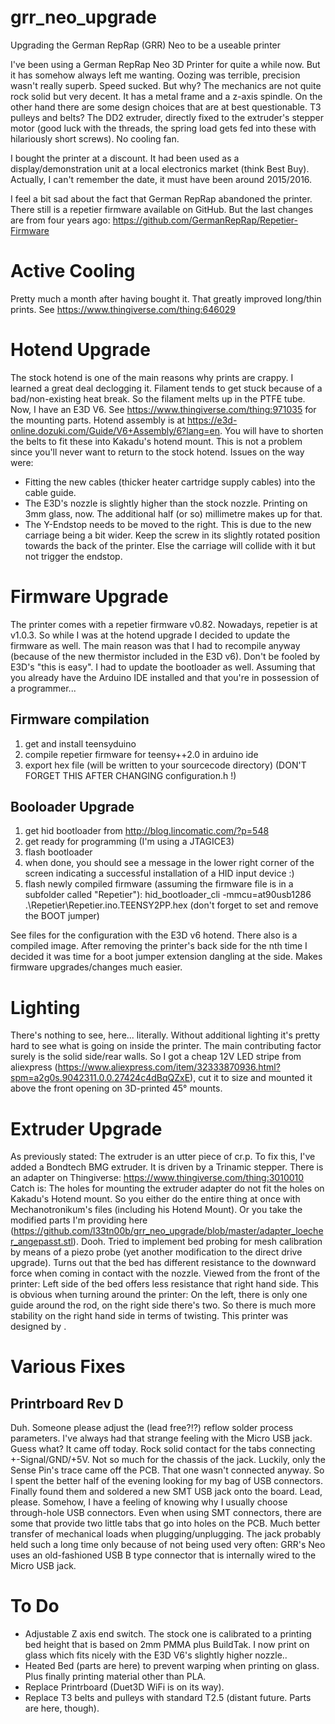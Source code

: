 # grr_neo_upgrade
Upgrading the German RepRap (GRR) Neo to be a useable printer

I've been using a German RepRap Neo 3D Printer for quite a while now.
But it has somehow always left me wanting. Oozing was terrible, precision wasn't really superb. Speed sucked. But why? The mechanics are not quite rock solid but very decent. It has a metal frame and a z-axis spindle. On the other hand there are some design choices that are at best questionable. T3 pulleys and belts? The DD2 extruder, directly fixed to the extruder's stepper motor (good luck with the threads, the spring load gets fed into these with hilariously short screws). No cooling fan. 

I bought the printer at a discount. It had been used as a display/demonstration unit at a local electronics market (think Best Buy). Actually, I can't remember the date, it must have been around 2015/2016. 

I feel a bit sad about the fact that German RepRap abandoned the printer. There still is a repetier firmware available on GitHub. But the last changes are from four years ago: https://github.com/GermanRepRap/Repetier-Firmware 

# Active Cooling
Pretty much a month after having bought it. That greatly improved long/thin prints.
See https://www.thingiverse.com/thing:646029

# Hotend Upgrade
The stock hotend is one of the main reasons why prints are crappy. I learned a great deal declogging it. Filament tends to get stuck because of a bad/non-existing heat break. So the filament melts up in the PTFE tube. Now, I have an E3D V6. 
See https://www.thingiverse.com/thing:971035 for the mounting parts.
Hotend assembly is at https://e3d-online.dozuki.com/Guide/V6+Assembly/6?lang=en.
You will have to shorten the belts to fit these into Kakadu's hotend mount. This is not a problem since you'll never want to return to the stock hotend.
Issues on the way were:
* Fitting the new cables (thicker heater cartridge supply cables) into the cable guide.
* The E3D's nozzle is slightly higher than the stock nozzle. Printing on 3mm glass, now. The additional half (or so) millimetre makes up for that.
* The Y-Endstop needs to be moved to the right. This is due to the new carriage being a bit wider. Keep the screw in its slightly rotated position towards the back of the printer. Else the carriage will collide with it but not trigger the endstop.

# Firmware Upgrade
The printer comes with a repetier firmware v0.82. Nowadays, repetier is at v1.0.3. So while I was at the hotend upgrade I decided to update the firmware as well. The main reason was that I had to recompile anyway (because of the new thermistor included in the E3D v6).
Don't be fooled by E3D's "this is easy". I had to update the bootloader as well. Assuming that you already have the Arduino IDE installed and that you're in possession of a programmer...
## Firmware compilation
1) get and install teensyduino
2) compile repetier firmware for teensy++2.0 in arduino ide
3) export hex file (will be written to your sourcecode directory) (DON'T FORGET THIS AFTER CHANGING configuration.h !)
## Booloader Upgrade
1) get hid bootloader from http://blog.lincomatic.com/?p=548
2) get ready for programming (I'm using a JTAGICE3)
3) flash bootloader 
4) when done, you should see a message in the lower right corner of the screen indicating a successful installation of a HID input device :)
5) flash newly compiled firmware (assuming the firmware file is in a subfolder called "Repetier"): hid_bootloader_cli -mmcu=at90usb1286 .\Repetier\Repetier.ino.TEENSY2PP.hex (don't forget to set and remove the BOOT jumper)

See files for the configuration with the E3D v6 hotend. There also is a compiled image.
After removing the printer's back side for the nth time I decided it was time for a boot jumper extension dangling at the side. Makes firmware upgrades/changes much easier.

# Lighting
There's nothing to see, here... literally. Without additional lighting it's pretty hard to see what is going on inside the printer. The main contributing factor surely is the solid side/rear walls. So I got a cheap 12V LED stripe from aliexpress (https://www.aliexpress.com/item/32333870936.html?spm=a2g0s.9042311.0.0.27424c4dBqQZxE), cut it to size and mounted it above the front opening on 3D-printed 45° mounts. 

# Extruder Upgrade
As previously stated: The extruder is an utter piece of cr.p. To fix this, I've added a Bondtech BMG extruder. It is driven by a Trinamic stepper. There is an adapter on Thingiverse: https://www.thingiverse.com/thing:3010010
Catch is: The holes for mounting the extruder adapter do not fit the holes on Kakadu's Hotend mount. So you either do the entire thing at once with Mechanotronikum's files (including his Hotend Mount). Or you take the modified parts I'm providing here (https://github.com/l33tn00b/grr_neo_upgrade/blob/master/adapter_loecher_angepasst.stl).
Dooh. Tried to implement bed probing for mesh calibration by means of a piezo probe (yet another modification to the direct drive upgrade). Turns out that the bed has different resistance to the downward force when coming in contact with the nozzle. Viewed from the front of the printer: Left side of the bed offers less resistance that right hand side. This is obvious when turning around the printer: On the left, there is only one guide around the rod, on the right side there's two. So there is much more stability on the right hand side in terms of twisting. This printer was designed by <insert favorite insult>.  

# Various Fixes
## Printrboard Rev D
Duh. Someone please adjust the (lead free?!?) reflow solder process parameters. I've always had that strange feeling with the Micro USB jack. Guess what? It came off today. Rock solid contact for the tabs connecting +-Signal/GND/+5V. Not so much for the chassis of the jack. Luckily, only the Sense Pin's trace came off the PCB. That one wasn't connected anyway. So I spent the better half of the evening looking for my bag of USB connectors. Finally found them and soldered a new SMT USB jack onto the board. Lead, please. Somehow, I have a feeling of knowing why I usually choose through-hole USB connectors. Even when using SMT connectors, there are some that provide two little tabs that go into holes on the PCB. Much better transfer of mechanical loads when plugging/unplugging. The jack probably held such a long time only because of not being used very often: GRR's Neo uses an old-fashioned USB B type connector that is internally wired to the Micro USB jack. 

# To Do
* Adjustable Z axis end switch. The stock one is calibrated to a printing bed height that is based on 2mm PMMA plus BuildTak. I now print on glass which fits nicely with the E3D V6's slightly higher nozzle..
* Heated Bed (parts are here) to prevent warping when printing on glass. Plus finally printing material other than PLA.
* Replace Printrboard (Duet3D WiFi is on its way).
* Replace T3 belts and pulleys with standard T2.5 (distant future. Parts are here, though).
